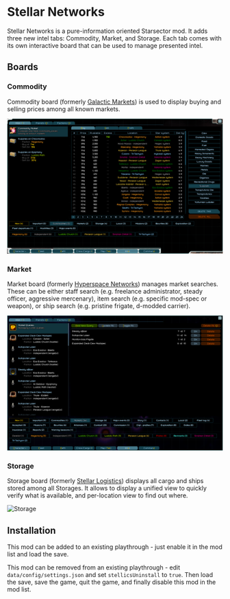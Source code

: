 # Stellar Networks

Stellar Networks is a pure-information oriented Starsector mod. It adds three
new intel tabs: Commodity, Market, and Storage. Each tab comes with its own
interactive board that can be used to manage presented intel.

## Boards

### Commodity

Commodity board (formerly [Galactic Markets](https://fractalsoftworks.com/forum/index.php?topic=19383))
is used to display buying and selling prices among all known markets.

![Commodity](https://github.com/jaghaimo/stelnet/raw/master/images/commodity.png)

### Market

Market board (formerly [Hyperspace Networks](https://fractalsoftworks.com/forum/index.php?topic=19252))
manages market searches. These can be either staff search (e.g. freelance
administrator, steady officer, aggressive mercenary), item search (e.g. specific
mod-spec or weapon), or ship search (e.g. pristine frigate, d-modded carrier).

![Market](https://github.com/jaghaimo/stelnet/raw/master/images/market.png)

### Storage

Storage board (formerly [Stellar Logistics](https://fractalsoftworks.com/forum/index.php?topic=18948))
displays all cargo and ships stored among all Storages. It allows to display
a unified view to quickly verify what is available, and per-location view to
find out where.

![Storage](https://github.com/jaghaimo/stelnet/raw/master/images/storage.gif)

## Installation

This mod can be added to an existing playthrough - just enable it in the mod list
and load the save.

This mod can be removed from an existing playthrough - edit `data/config/settings.json`
and set `stellicsUninstall` to `true`. Then load the save, save the game, quit
the game, and finally disable this mod in the mod list.
